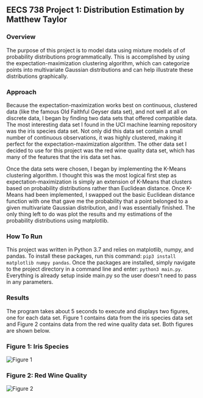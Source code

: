 ## EECS 738 Project 1: Distribution Estimation by Matthew Taylor

### Overview
The purpose of this project is to model data using mixture models of of probability distributions programmatically. This is accomplished by using the expectation-maximization clustering algorithm, which can categorize points into multivariate Gaussian distributions and can help illustrate these distributions graphically.

### Approach
Because the expectation-maximization works best on continuous, clustered data (like the famous Old Faithful Geyser data set), and not well at all on discrete data, I began by finding two data sets that offered compatible data. The most interesting data set I found in the UCI machine learning repository was the iris species data set. Not only did this data set contain a small number of continuous observations, it was highly clustered, making it perfect for the expectation-maximization algorithm. The other data set I decided to use for this project was the red wine quality data set, which has many of the features that the iris data set has.

Once the data sets were chosen, I began by implementing the K-Means clustering algorithm. I thought this was the most logical first step as expectation-maximization is simply an extension of K-Means that clusters based on probability distributions rather than Euclidean distance. Once K-Means had been implemented, I swapped out the basic Euclidean distance function with one that gave me the probability that a point belonged to a given multivariate Gaussian distribution, and I was essentially finished. The only thing left to do was plot the results and my estimations of the probability distributions using matplotlib.

### How To Run
This project was written in Python 3.7 and relies on matplotlib, numpy, and pandas. To install these packages, run this command: `pip3 install matplotlib numpy pandas`. Once the packages are installed, simply navigate to the project directory in a command line and enter:  `python3 main.py`. Everything is already setup inside main.py so the user doesn't need to pass in any parameters.

### Results
The program takes about 5 seconds to execute and displays two figures, one for each data set. Figure 1 contains data from the iris species data set and Figure 2 contains data from the red wine quality data set. Both figures are shown below.

### Figure 1: Iris Species
![Figure 1](https://i.imgur.com/3treGtF.png)

### Figure 2: Red Wine Quality
![Figure 2](https://i.imgur.com/l3p9Lcu.png)
